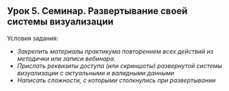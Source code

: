 
## Урок 5. Семинар. Развертывание своей системы визуализации


Условия задания:
- *Закрепить материалы практикума повторением всех действий из методички или записи вебинара.*
- *Прислать реквизиты доступа (или скриншоты) развернутой системы визуализации с актуальными и валидными данными*
- *Написать сложности, с которыми столкнулись при развертывании*